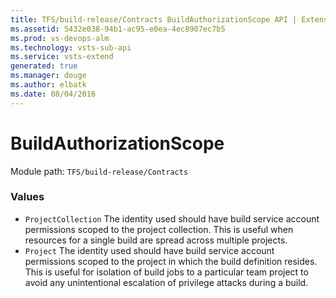 ```yaml
---
title: TFS/build-release/Contracts BuildAuthorizationScope API | Extensions for Visual Studio Team Services
ms.assetid: 5432e038-94b1-ac95-e0ea-4ec8907ec7b5
ms.prod: vs-devops-alm
ms.technology: vsts-sub-api
ms.service: vsts-extend
generated: true
ms.manager: douge
ms.author: elbatk
ms.date: 08/04/2016
---
```


# BuildAuthorizationScope

Module path: `TFS/build-release/Contracts`

### Values

* `ProjectCollection` The identity used should have build service account permissions scoped to the project collection. This is useful when resources for a single build are spread across multiple projects.
* `Project` The identity used should have build service account permissions scoped to the project in which the build definition resides. This is useful for isolation of build jobs to a particular team project to avoid any unintentional escalation of privilege attacks during a build.
